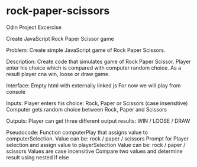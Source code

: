 # rock-paper-scissors
Odin Project Excercise

Create JavaScript Rock Paper Scissor game

Problem:
Create simple JavaScript game of Rock Paper Scissors. 

Description:
Create code that simulates game of Rock Paper Scissor.
Player enter his choice which is compared with computer random choice.
As a result player cna win, loose or draw game.

Interface:
Empty html with externally linked js
For now we will play from console

Inputs:
Player enters his choice: Rock, Paper or Scissors (case insensitive)
Computer gets random choice between Rock, Paper and Scissors

Outputs:
Player can get three different output results: WIN / LOOSE / DRAW

Pseudocode:
Function computerPlay that assigns value to computerSelection.
Value can be: rock / paper / scissors
Prompt for Player selection and assign value to playerSelection
Value can be: rock / paper / scissors
    Values are case incensitive
Compare two values and determine result using nested if else


